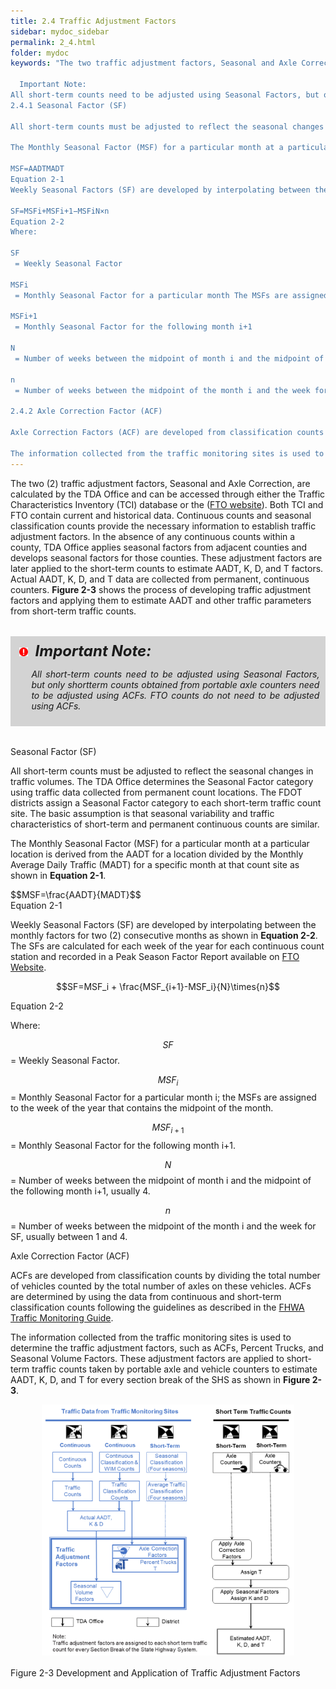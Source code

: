 ```yaml
---
title: 2.4 Traffic Adjustment Factors
sidebar: mydoc_sidebar
permalink: 2_4.html
folder: mydoc
keywords: "The two traffic adjustment factors, Seasonal and Axle Correction, are calculated by the TDA Office and can be accessed through either the Traffic Characteristics Inventory (TCI) database or the FTO website (https://tdaappsprod.dot.state.fl.us/fto/). Both TCI and FTO contain current and historical information. Continuous counts and seasonal classification counts provide the necessary information to establish traffic adjustment factors. In the absence of any continuous counts within a county, TDA applies seasonal factors from adjacent counties and develops seasonal factors for those counties. These adjustment factors are later applied to the short-term counts to estimate AADT, K, D, and T factors. Actual AADT, K, D, and T data are collected from permanent, continuous counters. Figure 2-3 shows the process of developing traffic adjustment factors and applying them to estimate AADT and other traffic parameters from short-term traffic counts.

  Important Note:
All short-term counts need to be adjusted using Seasonal Factors, but only short-term counts obtained from portable axle counters need to be adjusted using Axle Correction Factors.
2.4.1 Seasonal Factor (SF)

All short-term counts must be adjusted to reflect the seasonal changes in traffic volumes. The TDA Office determines the Seasonal Factor Category using traffic data collected from permanent count locations. The FDOT districts assign a Seasonal Factor Category to each short-term traffic count site. The basic assumption is that seasonal variability and traffic characteristics of short- term and permanent continuous counts are similar.

The Monthly Seasonal Factor (MSF) for a particular month at a particular location is derived from the Annual Average Daily Traffic (AADT) for a location divided by the Monthly Average Daily Traffic (MADT) for a specific month at that count site as shown in Equation 2-1.

MSF=AADTMADT
Equation 2-1
Weekly Seasonal Factors (SF) are developed by interpolating between the monthly factors for two consecutive months as shown in Equation 2-2. The SFs are calculated for each week of the year for each continuous count station and recorded in a Peak Season Factor Report available on FTO website.

SF=MSFi+MSFi+1−MSFiN×n
Equation 2-2
Where:

SF
 = Weekly Seasonal Factor

MSFi
 = Monthly Seasonal Factor for a particular month The MSFs are assigned to the week of the year that contains the midpoint of the month

MSFi+1
 = Monthly Seasonal Factor for the following month i+1

N
 = Number of weeks between the midpoint of month i and the midpoint of the following month i+1, usually 4

n
 = Number of weeks between the midpoint of the month i and the week for SF, usually between 1 and 4

2.4.2 Axle Correction Factor (ACF)

Axle Correction Factors (ACF) are developed from classification counts by dividing the total number of vehicles counted by the total number of axles on these vehicles. ACF are determined by using the data from continuous and short-term classification counts following the guidelines as described in the FHWA Traffic Monitoring Guide.

The information collected from the traffic monitoring sites is used to determine the traffic adjustment factors such as Axle Correction Factors, Percent Trucks, and Seasonal Volume Factors. These adjustment factors are applied to short-term traffic counts taken by portable axle and vehicle counters to estimate AADT, K, D, and T for every section break of the SHS as shown in Figure 2-3. Figure 2-3 Development and Application of Traffic Adjustment Factors"
---
```



<style>
  div{text-align: justify;}
</style>


The two (2) traffic adjustment factors, Seasonal and Axle Correction, are calculated by the TDA
Office and can be accessed through either the Traffic Characteristics Inventory (TCI) database or
the (<a href="https://tdaappsprod.dot.state.fl.us/fto/" target="_blank">FTO website</a>). Both TCI and FTO contain current and historical data. Continuous counts and
seasonal classification counts provide the necessary information to establish traffic adjustment
factors. In the absence of any continuous counts within a county, TDA Office applies seasonal
factors from adjacent counties and develops seasonal factors for those counties. These adjustment
factors are later applied to the short-term counts to estimate AADT, K, D, and T factors. Actual AADT,
K, D, and T data are collected from permanent, continuous counters. <b>Figure 2-3</b> shows the process
of developing traffic adjustment factors and applying them to estimate AADT and other traffic
parameters from short-term traffic counts.

<div style="background:#D3D3D3; padding: 0.6rem; margin: 2rem 0">
<img src="images/RedWarning.png" style="max-width: 3%; margin-left:4px;"><font size = 5><b><i>&nbsp;&nbsp;Important Note:</i></b></font>
<ul><i>All short-term counts need to be adjusted using Seasonal Factors, but only shortterm counts obtained from portable axle counters need to be adjusted using ACFs. FTO counts do not need to be adjusted using ACFs.</i></ul>
</div>


<span class="subtitle-3" data-chapter="2.4">Seasonal Factor (SF)</span>

All short-term counts must be adjusted to reflect the seasonal changes in traffic volumes. The TDA
Office determines the Seasonal Factor category using traffic data collected from permanent count
locations. The FDOT districts assign a Seasonal Factor category to each short-term traffic count
site. The basic assumption is that seasonal variability and traffic characteristics of short-term and
permanent continuous counts are similar.

The Monthly Seasonal Factor (MSF) for a particular month at a particular location is derived from
the AADT for a location divided by the Monthly Average Daily Traffic (MADT) for a specific month at
that count site as shown in <b>Equation 2-1</b>.



<!-- 
<div style="background:linear-gradient(to right, white 10%, #b0c4de 50%, white 90%)">
<center><b>Equarion 2-1</b></center>
</div> -->



<div class="equation-container">
    <div class="formula">
        $$MSF=\frac{AADT}{MADT}$$
    </div>
    <div class="equation-label">Equation 2-1</div>
</div>


Weekly Seasonal Factors (SF) are developed by interpolating between the monthly factors for two
(2) consecutive months as shown in <b>Equation 2-2</b>. The SFs are calculated for each week of the year
for each continuous count station and recorded in a Peak Season Factor Report available on <a href="https://tdaappsprod.dot.state.fl.us/fto/" target="_blank">FTO Website</a>.

$$SF=MSF_i + \frac{MSF_{i+1}-MSF_i}{N}\times{n}$$

<div class="italic-grey">Equation 2-2</div>

Where:
 
$$SF$$ =  Weekly Seasonal Factor.

$$MSF_i$$  =  Monthly Seasonal Factor for a particular month i; the MSFs are assigned to the
week of the year that contains the midpoint of the month.

$$MSF_{i+1}$$  =  Monthly Seasonal Factor for the following month i+1.

$$N$$  =  Number of weeks between the midpoint of month i and the midpoint of the following month i+1, usually 4.

$$n$$  =  Number of weeks between the midpoint of the month i and the week for SF, usually between 1 and 4.

<span class="subtitle-3" data-chapter="2.4">Axle Correction Factor (ACF)</span>

ACFs are developed from classification counts by dividing the total number of vehicles counted by
the total number of axles on these vehicles. ACFs are determined by using the data from continuous
and short-term classification counts following the guidelines as described in the <a href="https://www.fhwa.dot.gov/policyinformation/tmguide/2022_TMG_Final_Report.pdf" target="_blank">FHWA Traffic Monitoring Guide</a>.

The information collected from the traffic monitoring sites is used to determine the traffic adjustment
factors, such as ACFs, Percent Trucks, and Seasonal Volume Factors. These adjustment factors are
applied to short-term traffic counts taken by portable axle and vehicle counters to estimate AADT,
K, D, and T for every section break of the SHS as shown in <b>Figure 2-3</b>.

<center><img src="images/fig2_3.png" style="max-width: 80%; text-align:center; margin-bottom: 1rem"></center>
<div class="italic-grey">Figure 2-3 Development and Application of Traffic Adjustment Factors</div> 











